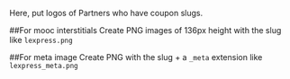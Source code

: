Here, put logos of Partners who have coupon slugs.

##For mooc interstitials
Create PNG images of 136px height with the slug like
`lexpress.png`

##For meta image
Create PNG with the slug + a `_meta` extension like
`lexpress_meta.png`

